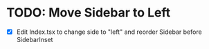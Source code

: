 # TODO: Move Sidebar to Left

- [x] Edit Index.tsx to change side to "left" and reorder Sidebar before SidebarInset
